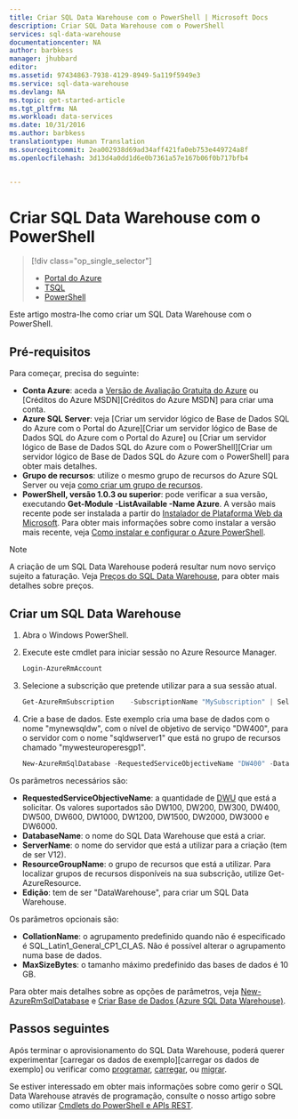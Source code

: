 ```yaml
---
title: Criar SQL Data Warehouse com o PowerShell | Microsoft Docs
description: Criar SQL Data Warehouse com o PowerShell
services: sql-data-warehouse
documentationcenter: NA
author: barbkess
manager: jhubbard
editor: 
ms.assetid: 97434863-7938-4129-8949-5a119f5949e3
ms.service: sql-data-warehouse
ms.devlang: NA
ms.topic: get-started-article
ms.tgt_pltfrm: NA
ms.workload: data-services
ms.date: 10/31/2016
ms.author: barbkess
translationtype: Human Translation
ms.sourcegitcommit: 2ea002938d69ad34aff421fa0eb753e449724a8f
ms.openlocfilehash: 3d13d4a0dd1d6e0b7361a57e167b06f0b717bfb4


---
```

# <a name="create-sql-data-warehouse-using-powershell"></a>Criar SQL Data Warehouse com o PowerShell
> [!div class="op_single_selector"]
> * [Portal do Azure](sql-data-warehouse-get-started-provision.md)
> * [TSQL](sql-data-warehouse-get-started-create-database-tsql.md)
> * [PowerShell](sql-data-warehouse-get-started-provision-powershell.md)
> 
> 

Este artigo mostra-lhe como criar um SQL Data Warehouse com o PowerShell.

## <a name="prerequisites"></a>Pré-requisitos
Para começar, precisa do seguinte:

* **Conta Azure**: aceda a [Versão de Avaliação Gratuita do Azure][Versão de Avaliação Gratuita do Azure] ou [Créditos do Azure MSDN][Créditos do Azure MSDN] para criar uma conta.
* **Azure SQL Server**: veja [Criar um servidor lógico de Base de Dados SQL do Azure com o Portal do Azure][Criar um servidor lógico de Base de Dados SQL do Azure com o Portal do Azure] ou [Criar um servidor lógico de Base de Dados SQL do Azure com o PowerShell][Criar um servidor lógico de Base de Dados SQL do Azure com o PowerShell] para obter mais detalhes.
* **Grupo de recursos**: utilize o mesmo grupo de recursos do Azure SQL Server ou veja [como criar um grupo de recursos][como criar um grupo de recursos].
* **PowerShell, versão 1.0.3 ou superior**: pode verificar a sua versão, executando **Get-Module -ListAvailable -Name Azure**.  A versão mais recente pode ser instalada a partir do [Instalador de Plataforma Web da Microsoft][Instalador de Plataforma Web da Microsoft].  Para obter mais informações sobre como instalar a versão mais recente, veja [Como instalar e configurar o Azure PowerShell][Como instalar e configurar o Azure PowerShell].

> [!NOTE]
> A criação de um SQL Data Warehouse poderá resultar num novo serviço sujeito a faturação.  Veja [Preços do SQL Data Warehouse][Preços do SQL Data Warehouse], para obter mais detalhes sobre preços.
> 
> 

## <a name="create-a-sql-data-warehouse"></a>Criar um SQL Data Warehouse
1. Abra o Windows PowerShell.
2. Execute este cmdlet para iniciar sessão no Azure Resource Manager.
   
    ```Powershell
    Login-AzureRmAccount
    ```
3. Selecione a subscrição que pretende utilizar para a sua sessão atual.
   
    ```Powershell
    Get-AzureRmSubscription    -SubscriptionName "MySubscription" | Select-AzureRmSubscription
    ```
4. Crie a base de dados. Este exemplo cria uma base de dados com o nome "mynewsqldw", com o nível de objetivo de serviço "DW400", para o servidor com o nome "sqldwserver1" que está no grupo de recursos chamado "mywesteuroperesgp1".
   
   ```Powershell
   New-AzureRmSqlDatabase -RequestedServiceObjectiveName "DW400" -DatabaseName "mynewsqldw" -ServerName "sqldwserver1" -ResourceGroupName "mywesteuroperesgp1" -Edition "DataWarehouse" -CollationName "SQL_Latin1_General_CP1_CI_AS" -MaxSizeBytes 10995116277760
   ```

Os parâmetros necessários são:

* **RequestedServiceObjectiveName**: a quantidade de [DWU][DWU] que está a solicitar.  Os valores suportados são DW100, DW200, DW300, DW400, DW500, DW600, DW1000, DW1200, DW1500, DW2000, DW3000 e DW6000.
* **DatabaseName**: o nome do SQL Data Warehouse que está a criar.
* **ServerName**: o nome do servidor que está a utilizar para a criação (tem de ser V12).
* **ResourceGroupName**: o grupo de recursos que está a utilizar.  Para localizar grupos de recursos disponíveis na sua subscrição, utilize Get-AzureResource.
* **Edição**: tem de ser "DataWarehouse", para criar um SQL Data Warehouse.

Os parâmetros opcionais são:

* **CollationName**: o agrupamento predefinido quando não é especificado é SQL_Latin1_General_CP1_CI_AS.  Não é possível alterar o agrupamento numa base de dados.
* **MaxSizeBytes**: o tamanho máximo predefinido das bases de dados é 10 GB.

Para obter mais detalhes sobre as opções de parâmetros, veja [New-AzureRmSqlDatabase][New-AzureRmSqlDatabase] e [Criar Base de Dados (Azure SQL Data Warehouse)][Criar Base de Dados (Azure SQL Data Warehouse)].

## <a name="next-steps"></a>Passos seguintes
Após terminar o aprovisionamento do SQL Data Warehouse, poderá querer experimentar [carregar os dados de exemplo][carregar os dados de exemplo] ou verificar como [programar][programar], [carregar][carregar], ou [migrar][migrar].

Se estiver interessado em obter mais informações sobre como gerir o SQL Data Warehouse através de programação, consulte o nosso artigo sobre como utilizar [Cmdlets do PowerShell e APIs REST][Cmdlets do PowerShell e APIs REST].

<!--Image references-->

<!--Article references-->
[DWU]: ./sql-data-warehouse-overview-what-is.md#data-warehouse-units
[migrar]: ./sql-data-warehouse-overview-migrate.md
[programar]: ./sql-data-warehouse-overview-develop.md
[carregar]: ./sql-data-warehouse-load-with-bcp.md
[carregar dados de exemplo]: ./sql-data-warehouse-load-sample-databases.md
[Cmdlets do PowerShell e APIs REST]: ./sql-data-warehouse-reference-powershell-cmdlets.md
[regras de firewall]: ../sql-database-configure-firewall-settings.md

[Como instalar e configurar o Azure PowerShell]: ../powershell-install-configure.md
[como criar um SQL Data Warehouse a partir do Portal do Azure]: ./sql-data-warehouse-get-started-provision.md
[Create an Azure SQL Database logical server with the Azure Portal (Criar um servidor lógico de Base de Dados SQL do Azure com o Portal do Azure)]: ../sql-database/sql-database-get-started.md#create-an-azure-sql-database-logical-server
[Create an Azure SQL Database logical server with PowerShell (Criar um servidor lógico de Base de Dados SQL do Azure com o PowerShell)]: ../sql-database/sql-database-get-started-powershell.md#database-setup-create-a-resource-group-server-and-firewall-rule
[como criar um grupo de recursos]: ../resource-group-template-deploy-portal.md#create-resource-group

<!--MSDN references-->
[MSDN]: https://msdn.microsoft.com/library/azure/dn546722.aspx
[New-AzureRmSqlDatabase]: https://msdn.microsoft.com/library/mt619339.aspx
[Criar Base de Dados (Azure SQL Data Warehouse)]: https://msdn.microsoft.com/library/mt204021.aspx

<!--Other Web references-->
[Instalador de Plataforma Web da Microsoft]: https://aka.ms/webpi-azps
[Preços do SQL Data Warehouse]: https://azure.microsoft.com/pricing/details/sql-data-warehouse/
[Versão de Avaliação Gratuita do Azure]: https://azure.microsoft.com/pricing/free-trial/?WT.mc_id=A261C142F
[Créditos do MSDN Azure]: https://azure.microsoft.com/pricing/member-offers/msdn-benefits-details/?WT.mc_id=A261C142F



<!--HONumber=Nov16_HO2-->


